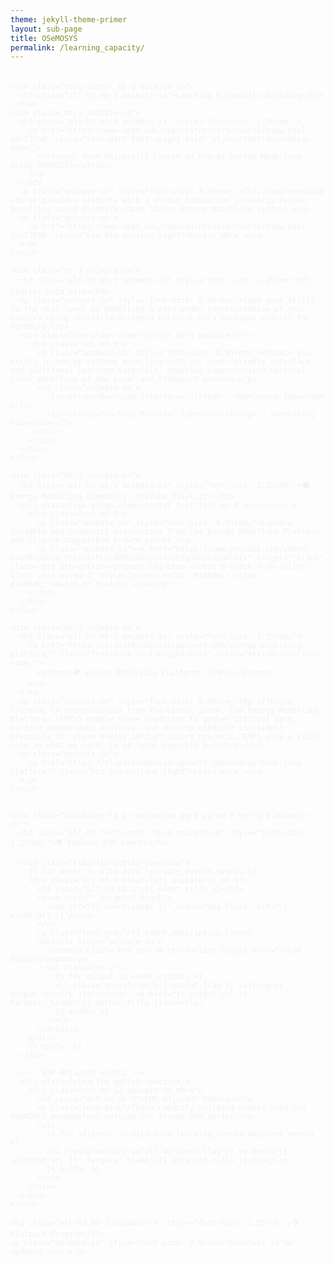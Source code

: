 ```yaml
---
theme: jekyll-theme-primer
layout: sub-page
title: OSeMOSYS
permalink: /learning_capacity/
---
```


<section class="bg-gray-light py-5 fade-in-center">
  <div class="container-lg p-responsive">

    <div class="text-center mb-3 animate-in">
      <h2 class="alt-h2 mb-3 animate-in">Learning & Capacity Building</h2>
    </div>
    <div class="mt-3 animate-in">
      <h3 class="alt-h3 mt-3 animate-in" style="font-size: 1.25rem;">
        <a href="https://www.open.edu/openlearncreate/course/view.php?id=13558" class="text-dark font-weight-bold" style="text-decoration: none;">
          <strong>📘 Open University Course on Energy System Modelling using OSeMOSYS</strong>
        </a>
      </h3>
      <p class="animate-in" style="font-size: 0.95rem;">This comprehensive course provides students with a strong foundation in energy system modelling using OSeMOSYS (Open Source Energy Modelling System).</p>
      <p class="animate-in">
        <a href="https://www.open.edu/openlearncreate/course/view.php?id=13558" class="btn btn-outline-light">Access Here →</a>
      </p>
    </div>

    <div class="mt-3 animate-in">
      <h3 class="alt-h3 mt-3 animate-in" style="font-size: 1.25rem;">📦 Starter Data Kits</h3>
      <p class="animate-in" style="font-size: 0.95rem;">Take your skills to the next level by modelling a zero-order representation of your country using specially designed national data packages adapted for OSeMOSYS.</p>
      <div class="row align-items-center mb-4 animate-in">
        <div class="col-md-6">
          <p class="animate-in" style="font-size: 0.95rem;">Enhance your skills in energy systems modelling with our user-friendly interface and additional learning materials, enabling comprehensive national-level modelling of the power and transport sectors.</p>
          <ul class="animate-in">
            <li><strong>Download Interface</strong> – <em>Coming soon</em></li>
            <li><strong>Teaching Material (Zenodo)</strong> – <em>Coming soon</em></li>
          </ul>
        </div>
      </div>
    </div>

    <div class="mt-3 animate-in">
      <h3 class="alt-h3 mt-1 animate-in" style="font-size: 1.25rem;">🎓 Energy Modelling Community (YouTube Playlist)</h3>
      <div class="row align-items-center text-left mb-4 animate-in">
        <div class="col-md-6">
          <p class="animate-in" style="font-size: 0.95rem;">Explore insights and community discussions from the Energy Modelling Platform and Climate Compatible Growth events.</p>
          <p class="animate-in"><a href="https://www.youtube.com/watch?v=of8JpyEd8_Y&list=PLhLN8V8JSUnJgt4SIE7gnXXncVEaXh0Ir" target="_blank" class="btn btn-outline-primary sky-blue-accent d-block d-sm-inline-block px-1 px-md-3" style="border-color: #3490dc; color: #3490dc;">Watch on YouTube →</a></p>
        </div>
      </div>
    </div>

    <div class="mt-3 animate-in">
      <h3 class="alt-h3 mt-3 animate-in" style="font-size: 1.25rem;">
        <a href="https://climatecompatiblegrowth.com/energy-modelling-platform/" class="text-dark font-weight-bold" style="text-decoration: none;">
          <strong>🌍 Energy Modelling Platforms (EMPs)</strong>
        </a>
      </h3>
      <p class="animate-in" style="font-size: 0.95rem;">By offering training to professionals from the Global South, the Energy Modelling Platforms (EMPs) enable these countries to gather critical data, perform independent analyses, and develop credible investment proposals for clean energy infrastructure projects. EMPs play a vital role in what we refer to as local capacity building.</p>
      <p class="animate-in">
        <a href="https://climatecompatiblegrowth.com/energy-modelling-platform/" class="btn btn-outline-light">Learn more →</a>
      </p>
    </div>


    <div class="container-lg p-responsive py-4 py-md-6 my-lg-6 animate-in">
      <h3 class="alt-h3 text-center mb-3 animate-in" style="font-size: 1.25rem;">🌍 Explore EMP Events</h3>
      
      <div class="clearfix gutter-spacious">
        {% for event in site.data.learning_events.events %}
        <div class="col-md-4 float-left animate-in mb-4">
          <h3 class="alt-h3 mb-3">{{ event.title }}</h3>
          <p><a href="" target="_blank">
            <img src="{{ event.image }}" class="img-fluid" alt="{{ event.alt }}"/></a>
          </p>
          <p class="text-gray">{{ event.description }}</p>
          <details class="animate-in">
            <summary class="btn btn-sm btn-outline toggle-arrow">Show Outputs</summary>
            <ul class="mt-2">
              {% for output in event.outputs %}
              <li class="animate-in">{{ output.flag }} <strong>{{ output.country }}</strong>: <a href="{{ output.url }}" target="_blank">{{ output.title }}</a></li>
              {% endfor %}
            </ul>
          </details>
        </div>
        {% endfor %}
      </div>

      <!-- EMP-Adjacent Events -->
      <div class="clearfix gutter-spacious">
        <div class="col-md-12 animate-in mb-4">
          <h3 class="alt-h3 mb-3">EMP-Adjacent Events</h3>
          <p class="text-gray">These capacity building events used the OSeMOSYS methodology outside the formal EMP series:</p>
          <ul>
            {% for adjacent in site.data.learning_events.adjacent_events %}
            <li class="animate-in">{{ adjacent.flag }} <a href="{{ adjacent.url }}" target="_blank">{{ adjacent.title }}</a></li>
            {% endfor %}
          </ul>
        </div>
      </div>
    </div>

    <h3 class="alt-h3 mt-3 animate-in" style="font-size: 1.25rem;">🛠️ Flatpack Program</h3>
    <p class="animate-in" style="font-size: 0.95rem;">Content to be updated soon.</p>

  </div>
</section>

<style>
/* Fade-in animation for main title */
.fade-in-center {
  opacity: 0;
  transform: translateY(20px);
  animation: fadeInUp 1s ease forwards;
}

@keyframes fadeInUp {
  to {
    opacity: 1;
    transform: translateY(0);
  }
}

/* Animate-in effects for all elements */
.animate-in {
  opacity: 0;
  transform: translateY(30px);
  animation: animateIn 0.8s ease-out forwards;
  animation-delay: var(--animation-delay, 0s);
}

/* Staggered animation delays */
.animate-in:nth-child(1) { --animation-delay: 0.1s; }
.animate-in:nth-child(2) { --animation-delay: 0.2s; }
.animate-in:nth-child(3) { --animation-delay: 0.3s; }
.animate-in:nth-child(4) { --animation-delay: 0.4s; }
.animate-in:nth-child(5) { --animation-delay: 0.5s; }
.animate-in:nth-child(6) { --animation-delay: 0.6s; }
.animate-in:nth-child(7) { --animation-delay: 0.7s; }
.animate-in:nth-child(8) { --animation-delay: 0.8s; }
.animate-in:nth-child(9) { --animation-delay: 0.9s; }
.animate-in:nth-child(10) { --animation-delay: 1.0s; }

/* Column animations with staggered delays for 3-column layout */
.col-md-4.float-left.animate-in:nth-child(1) { animation-delay: 0.1s; }
.col-md-4.float-left.animate-in:nth-child(2) { animation-delay: 0.2s; }
.col-md-4.float-left.animate-in:nth-child(3) { animation-delay: 0.3s; }

/* Column hover effects */
.col-md-4.float-left {
  transition: all 0.3s ease;
  display: flex;
  flex-direction: column;
  height: 100%;
}

.col-md-4.float-left:hover {
  transform: translateY(-4px);
}

/* Standardize column height and content distribution */
.col-md-4.float-left > h3 {
  flex-shrink: 0;
  min-height: 5rem;
  display: flex;
  align-items: center;
  justify-content: center;
  text-align: center;
  margin-bottom: 1rem;
  line-height: 1.3;
}

.col-md-4.float-left > p:first-of-type {
  flex-shrink: 0;
  text-align: center;
  margin-bottom: 1rem;
}

/* Standardized image container */
.col-md-4 img {
  width: 100%;
  height: 220px;
  object-fit: cover;
  object-position: center;
  border-radius: 8px;
  transition: transform 0.3s ease;
}

.col-md-4 img:hover {
  transform: scale(1.02);
}

/* Text content area - flexible height */
.col-md-4.float-left > p.text-gray {
  flex: 1;
  margin-bottom: 1.5rem;
  line-height: 1.5;
}

/* Details section at bottom - aligned */
.col-md-4.float-left > details {
  margin-top: auto;
  align-self: flex-start;
}

/* Button alignment */
.col-md-4.float-left > details > summary {
  margin: 0;
}

/* List item animations */
li.animate-in:nth-child(1) { animation-delay: 0.1s; }
li.animate-in:nth-child(2) { animation-delay: 0.2s; }
li.animate-in:nth-child(3) { animation-delay: 0.3s; }
li.animate-in:nth-child(4) { animation-delay: 0.4s; }
li.animate-in:nth-child(5) { animation-delay: 0.5s; }
li.animate-in:nth-child(6) { animation-delay: 0.6s; }
li.animate-in:nth-child(7) { animation-delay: 0.7s; }
li.animate-in:nth-child(8) { animation-delay: 0.8s; }
li.animate-in:nth-child(9) { animation-delay: 0.9s; }

@keyframes animateIn {
  from {
    opacity: 0;
    transform: translateY(30px);
  }
  to {
    opacity: 1;
    transform: translateY(0);
  }
}

/* Hover effects for interactive elements */
.animate-in:hover {
  transform: translateY(-2px);
  transition: transform 0.3s ease;
}

/* Enhanced container animations */
.container .animate-in {
  animation-delay: 0.3s;
}

/* Button hover animations */
.btn.animate-in:hover {
  transform: translateY(-2px);
  box-shadow: 0 4px 12px rgba(0, 0, 0, 0.15);
  transition: all 0.3s ease;
}

/* Image animations */
img.animate-in:hover {
  transform: scale(1.05);
  transition: transform 0.3s ease;
}

.toggle-arrow::after {
  content: '↓';
  display: inline-block;
  margin-left: 6px;
  transition: transform 0.3s ease;
}
details[open] .toggle-arrow::after {
  transform: rotate(180deg);
}
</style>